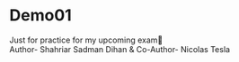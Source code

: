 # Demo01
Just for practice for my upcoming exam🥴
<br>
Author- Shahriar Sadman Dihan &
Co-Author- Nicolas Tesla


